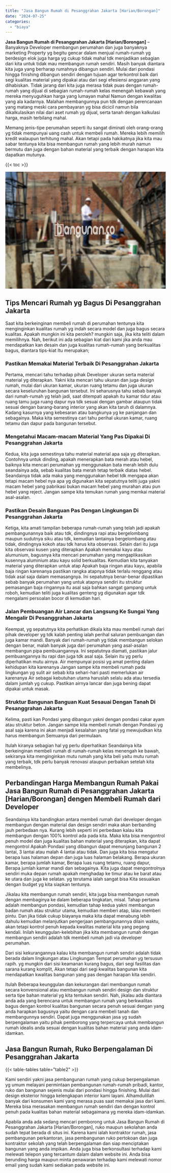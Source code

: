 ```yaml
---
title: "Jasa Bangun Rumah di Pesanggrahan Jakarta [Harian/Borongan]"
date: "2024-07-25"
categories: 
  - "biaya"
---
```


**Jasa Bangun Rumah di Pesanggrahan Jakarta \[Harian/Borongan\]** – Banyaknya Developer membangun perumahan dan juga banyaknya marketing Property yg begitu gencar dalam menjual rumah-rumah yg berdesign elok juga harga yg cukup tidak mahal tdk menjadikan sebagian dari kita untuk tidak mau membangun rumah sendiri. Masih banyak diantara kita juga yang berharap rumahnya dibangun sendiri. Mulai dari pondasi hingga finishing dibangun sendiri dengan tujuan agar terkontrol baik dari segi kualitas material yang dipakai atau dari segi efesiensi anggaran yang dihabiskan. Tidak jarang dari kita juga merasa tidak puas dengan rumah-rumah yang dijual di sebagian rumah-rumah kelas menengah kebawah yang mereka menyuguhkan harga yang lumayan mahal Namun dengan kwalitas yang ala kadarnya. Malahan membangunnya pun tdk dengan perencanaan yang matang meski cara pembayaran yg bisa dicicil namun bila dikalkulasikan nilai dari aset rumah yg dijual, serta tanah dengan kalkulasi harga, masih terbilang mahal.

Memang jenis-tipe perumahan seperti itu sangat diminati oleh orang-orang yg tidak mempunyai uang cash untuk membeli rumah. Mereka lebih memilih kredit walaupun terhitung mahal. Akan tetapi pada hakikatnya jika kita mau sabar tentunya kita bisa membangun rumah yang lebih murah namun bermutu dan juga dengan bahan material yang terbaik dengan harapan kita dapatkan mutunya.

{{< toc >}}

![Jasa Bangun Rumah di Pesanggrahan Jakarta [Harian/Borongan]](/images/borong-bangunan-03.png)

## Tips Mencari Rumah yg Bagus Di Pesanggrahan Jakarta

Saat kita berkeinginan membeli rumah di perumahan tentunya kita menginginkan kualitas rumah yg indah secara model dan juga bagus secara kualitas. Apakah mungkin ini kita peroleh? mungkin saja, jika kita teliti dalam memilihnya. Nah, berikut ini ada sebagian kiat dari kami jika anda mau mendapatkan kan desain dan juga kualitas rumah-rumah yang berkualitas bagus, diantara tips-kiat Itu merupakan;

### Pastikan Memakai Material Terbaik Di Pesanggrahan Jakarta

Pertama, mencari tahu terhadap pihak Developer ukuran serta material material yg diterapkan. Yakni kita mencari tahu ukuran dan juga design rumah, mulai dari ukuran kamar, ukuran ruang tetamu dan juga ukuran secara keseluruhan bangunan tersebut. Ini seharusnya tahu sebab banyak dari rumah-rumah yg telah jadi, saat ditempati apakah itu kamar tidur atau ruang tamu juga ruang dapur nya tdk sesuai dengan gambar ataupun tidak sesuai dengan barang-barang interior yang akan kita taruh di dalamnya. Kadang kasurnya yang kebesaran atau bangkunya yg ke panjangan dan sebagainya. Maka kita semestinya cari tahu perihal ukuran kamar, ruang tetamu dan dapur pada bangunan tersebut.

### Mengetahui Macam-macam Material Yang Pas Dipakai Di Pesanggrahan Jakarta

Kedua, kita juga semestinya tahu material material apa saja yg diterapkan. Contohnya untuk dinding, apakah menerapkan bata merah atau hebel, baiknya kita mencari perumahan yg menggunakan bata merah lebih dulu seandainya ada, sebab kualitas bata merah tetap terbaik diatas hebel. Seandainya tidak ada maka yang menggunakan hebel tdk mengapa akan tetapi macam hebel nya apa yg digunakan kita sepatutnya teliti juga yakni macam hebel yang pabrikasi bukan macam hebel yang murahan atau pun hebel yang reject. Jangan sampe kita temukan rumah yang memkai material asal-asalan.

### Pastikan Desain Banguan Pas Dengan Lingkungan Di Pesanggrahan Jakarta

Ketiga, kita amati tampilan beberapa rumah-rumah yang telah jadi apakah pembangunannya baik atau tdk, dindingnya rapi atau bergelombang maupun sudutnya siku atau tdk, kemudian lantainya bergelombang atau tidak, dindingnya kokoh atau tdk harus kita observasi. Selain dari itu juga kita observasi kusen yang diterapkan Apakah memakai kayu atau alumunium, bagusnya kita mencari perumahan yang mengaplikasikan kusennya aluminium atau kayu solid berkualitas. Kemudian kita tanyakan material yang diterapkan untuk atap Apakah baja ringan atau kayu, apabila baja ringan karenanya pastikan rangka atapnya tidak terlalu renggang atau tidak asal saja dalam memasangnya. Ini sepatutnya benar-benar dipastikan sebab banyak perumahan yang untuk atapnya sendiri itu struktur pemasangan baja ringannya itu asal saja bahkan sangat gampang untuk roboh, kemudian teliti juga kualitas genteng yg digunakan agar tdk mengalami persoalan bocor di kemudian hari.

### Jalan Pembuangan Air Lancar dan Langsung Ke Sungai Yang Mengalir Di Pesanggrahan Jakarta

Keempat, yg sepatutnya kita perhatikan dikala kita mau membeli rumah dari pihak developer yg tdk kalah penting ialah perihal saluran pembuangan dan juga kamar mandi. Banyak dari rumah-rumah yg tidak membangun selokan dengan benar, malah banyak juga dari perumahan yang asal-asalan membangun pipa pembuangannya. Ini sepatutnya diamati, pastikan jalur pembuangannya itu rapi dan juga tdk asal saja. Selain itu yg perlu diperhatikan mutu airnya. Air mempunyai posisi yg amat penting dalam kehidupan kita karenanya Jangan sampe kita membeli rumah pada lingkungan yg sulit air sebab kita sehari-hari pasti memerlukan air karenanya Air sebagai kebutuhan utama haruslah selalu ada atau tersedia dalam jumlah yg cukup. Pastikan airnya lancar dan juga bening dapat dipakai untuk masak.

### Struktur Bangunan Banguan Kuat Sesauai Dengan Tanah Di Pesanggrahan Jakarta

Kelima, pasti kan Pondasi yang dibangun yakni dengan pondasi cakar ayam atau struktur beton. Jangan sampe kita membeli rumah dengan Pondasi yg asal saja karena ini akan menjadi kesalahan yang fatal yg mewujudkan kita harus membangun Semuanya dari permulaan.

Itulah kiranya sebagian hal yg perlu diperhatikan Seandainya kita berkeinginan membeli rumah di rumah-rumah kelas menengah ke bawah, sekiranya kita menginginkan mutu rumah yang kita beli yaitu mutu rumah yang terbaik, tdk perlu banyak renovasi ataupun perbaikan setelah kita membelinya.

## Perbandingan Harga Membangun Rumah Pakai Jasa Bangun Rumah di Pesanggrahan Jakarta \[Harian/Borongan\] dengen Membeli Rumah dari Developer

Seandainya kita bandingkan antara membeli rumah dari developer dengan membangun dengan material dan design sendiri maka akan berbanding jauh perbedaan nya. Kurang lebih seperti ini perbedaan kalau kita membangun dengan 100% kontrol ada pada kita. Maka kita bisa mengontrol penuh model dan juga kualitas bahan material yang diterapkan, kita dapat mengontrol Apakah Pondasi yang dibangun dapat menunjang bangunan 2 lantai, 3 lantai atau malah 4 lantai atau tidak. Dan juga kita bisa mengatur berapa luas halaman depan dan juga luas halaman belakang. Berapa ukuran kamar, berapa jumlah kamar, Berapa luas ruang tetamu, ruang dapur, Berapa jumlah kamar mandi dan sebagainya. Kita juga dapat mengontrolnya sendiri muka depan rumah apakah menghadap ke timur atau ke barat atau ke utara dan juga ke selatan. yg terutama ialah sangat bisa Kita sesuaikan dengan budget yg kita siapkan tentunya.

Jikalau kita membangun rumah sendiri, kita juga bisa membangun rumah dengan membaginya ke dalam beberapa tingkatan, misal. Tahap pertama adalah membangun pondasi, kemudian tahap kedua yakni membangun badan rumah atau struktur utama, kemudian memberi atap, lalau memberi pintu. Dan jika tidak cukup biayanya maka kita dapat menabung lebih dahulu kemudian melanjutkan pengerjaan pembangunannya dilain waktu, akan tetapi kontrol penuh kepada kwalitas material kita yang pegang kendali. Inilah keunggulan-kelebihan jika kita membangun rumah dengan membangun sendiri adalah tdk membeli rumah jadi via developer perumahan.

Dari sisi kekurangannya kalau kita membangun rumah sendiri adalah tidak berada dalam lingkungan atau Lingkungan Tempat perumahan yg tersusun rapih. yg mungkin dari sisi keamanan kurang bagus, dari segi fasilitas dan sarana kurang komplit, Akan tetapi dari segi kwalitas bangunan kita mendapatkan kwalitas bangunan yang pas dengan harapan kita sendiri.

Itulah Beberapa keunggulan dan kekurangan dari membangun rumah secara konvensional atau membangun rumah sendiri design dan struktur serta tipe bahan material yg kita tentukan sendiri. Nah, jikalau ada diantara anda ada yang berencana untuk membangun rumah yang berkwalitas bagus dengan kontrol kualitas bangunan secara penuh sesuai dengan yang anda harapkan bagusnya yaitu dengan cara membeli tanah dan membangunnya sendiri. Dapat juga menggunakan jasa yg sudah berpengalaman yaitu pihak pemborong yang terpercaya untuk membangun rumah idealis anda sesuai dengan kualitas bahan material yang anda idam-idamkan.

## Jasa Bangun Rumah, Ruko Berpengalaman Di Pesanggrahan Jakarta

{{< table-tables table="table2" >}}

Kami sendiri yakni jasa pembangunan rumah yang cukup berpengalaman yg umum melayani permintaan pembangunan rumah-rumah pribadi, kantor, ruko dan bangunan sejenis mulai dari pondasi hingga finishing. Mulai dari design eksterior hingga kelengkapan interior kami layani. Alhamdulillah banyak dari konsumen kami yang merasa puas saat memakai jasa dari kami. Mereka bisa merasakan membangun rumah sendiri dan dengan kontrol penuh pada kualitas bahan material sebagaimana yg mereka idam-idamkan.

Apabila anda ada sedang mencari pemborong untuk Jasa Bangun Rumah di Pesanggrahan Jakarta \[Harian/Borongan\], ruko maupun sekolahan anda sudah tepat berada di situs ini. Karena kami ialah kontraktor rumah, jasa pembangunan perkantoran, jasa pembangunan ruko pertokoan dan juga kontraktor sekolah yang telah berpengalaman dan siap menciptakan bangunan yang anda impikan. Anda juga bisa berkonsultasi terhadap kami melewati telepon yang tercantum dalam dalam website ini. Anda bisa berunding harga maupun minta penawaran terhadap kami melewati nomor email yang sudah kami sediakan pada website ini.
